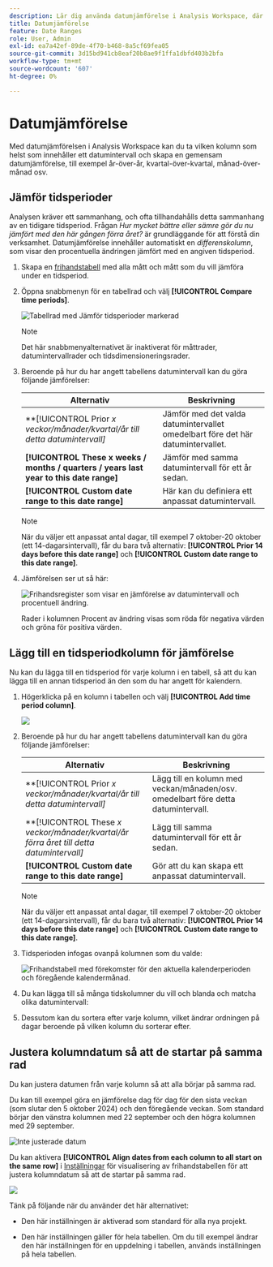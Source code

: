```yaml
---
description: Lär dig använda datumjämförelse i Analysis Workspace, där du kan skapa en vanlig datumjämförelse för alla kolumner som innehåller ett datumintervall.
title: Datumjämförelse
feature: Date Ranges
role: User, Admin
exl-id: ea7a42ef-89de-4f70-b468-8a5cf69fea05
source-git-commit: 3d15bd941cb8eaf20b8ae9f1ffa1dbfd403b2bfa
workflow-type: tm+mt
source-wordcount: '607'
ht-degree: 0%

---
```


# Datumjämförelse

Med datumjämförelsen i Analysis Workspace kan du ta vilken kolumn som helst som innehåller ett datumintervall och skapa en gemensam datumjämförelse, till exempel år-över-år, kvartal-över-kvartal, månad-över-månad osv.

## Jämför tidsperioder

Analysen kräver ett sammanhang, och ofta tillhandahålls detta sammanhang av en tidigare tidsperiod. Frågan *Hur mycket bättre eller sämre gör du nu jämfört med den här gången förra året?* är grundläggande för att förstå din verksamhet. Datumjämförelse innehåller automatiskt en *differenskolumn*, som visar den procentuella ändringen jämfört med en angiven tidsperiod.

1. Skapa en [frihandstabell](/help/analyze/analysis-workspace/visualizations/freeform-table/freeform-table.md) med alla mått och mått som du vill jämföra under en tidsperiod.
1. Öppna snabbmenyn för en tabellrad och välj **[!UICONTROL Compare time periods]**.

   ![Tabellrad med Jämför tidsperioder markerad](assets/compare-time.png)

   >[!NOTE]
   >
   >Det här snabbmenyalternativet är inaktiverat för måttrader, datumintervallrader och tidsdimensioneringsrader.

1. Beroende på hur du har angett tabellens datumintervall kan du göra följande jämförelser:

   | Alternativ | Beskrivning |
   |---|---|
   | **[!UICONTROL Prior *x *veckor/månader/kvartal/år till detta datumintervall]** | Jämför med det valda datumintervallet omedelbart före det här datumintervallet. |
   | **[!UICONTROL These x weeks / months / quarters / years last year to this date range]** | Jämför med samma datumintervall för ett år sedan. |
   | **[!UICONTROL Custom date range to this date range]** | Här kan du definiera ett anpassat datumintervall. |

   >[!NOTE]
   >
   >När du väljer ett anpassat antal dagar, till exempel 7 oktober-20 oktober (ett 14-dagarsintervall), får du bara två alternativ: **[!UICONTROL Prior 14 days before this date range]** och **[!UICONTROL Custom date range to this date range]**.

1. Jämförelsen ser ut så här:

   ![Frihandsregister som visar en jämförelse av datumintervall och procentuell ändring.](assets/compare-time-result.png)

   Rader i kolumnen Procent av ändring visas som röda för negativa värden och gröna för positiva värden.

## Lägg till en tidsperiodkolumn för jämförelse

Nu kan du lägga till en tidsperiod för varje kolumn i en tabell, så att du kan lägga till en annan tidsperiod än den som du har angett för kalendern.

1. Högerklicka på en kolumn i tabellen och välj **[!UICONTROL Add time period column]**.

   ![](assets/add-time-period-column.png)

1. Beroende på hur du har angett tabellens datumintervall kan du göra följande jämförelser:

   | Alternativ | Beskrivning |
   |---|---|
   | **[!UICONTROL Prior *x *veckor/månader/kvartal/år till detta datumintervall]** | Lägg till en kolumn med veckan/månaden/osv. omedelbart före detta datumintervall. |
   | **[!UICONTROL These *x *veckor/månader/kvartal/år förra året till detta datumintervall]** | Lägg till samma datumintervall för ett år sedan. |
   | **[!UICONTROL Custom date range to this date range]** | Gör att du kan skapa ett anpassat datumintervall. |

   >[!NOTE]
   >
   >När du väljer ett anpassat antal dagar, till exempel 7 oktober-20 oktober (ett 14-dagarsintervall), får du bara två alternativ: **[!UICONTROL Prior 14 days before this date range]** och **[!UICONTROL Custom date range to this date range]**.

1. Tidsperioden infogas ovanpå kolumnen som du valde:

   ![Frihandstabell med förekomster för den aktuella kalenderperioden och föregående kalendermånad.](assets/add-time-period-column2.png)

1. Du kan lägga till så många tidskolumner du vill och blanda och matcha olika datumintervall:

1. Dessutom kan du sortera efter varje kolumn, vilket ändrar ordningen på dagar beroende på vilken kolumn du sorterar efter.

## Justera kolumndatum så att de startar på samma rad

Du kan justera datumen från varje kolumn så att alla börjar på samma rad.

Du kan till exempel göra en jämförelse dag för dag för den sista veckan (som slutar den 5 oktober 2024) och den föregående veckan. Som standard börjar den vänstra kolumnen med 22 september och den högra kolumnen med 29 september.

![Inte justerade datum](assets/not-align-dates.png)

Du kan aktivera **[!UICONTROL Align dates from each column to all start on the same row]** i [Inställningar](/help/analyze/analysis-workspace/visualizations/freeform-table/freeform-table.md#settings-1) för visualisering av frihandstabellen för att justera kolumndatum så att de startar på samma rad.

![](assets/align-dates.png)

Tänk på följande när du använder det här alternativet:

* Den här inställningen är aktiverad som standard för alla nya projekt.

* Den här inställningen gäller för hela tabellen. Om du till exempel ändrar den här inställningen för en uppdelning i tabellen, används inställningen på hela tabellen.


<!--
# Date comparison

Date comparison in Analysis Workspace lets you take any column containing a date range and create a common date comparison, such as: year-over-year, quarter-over-quarter, month-over-month, etc.


>[!BEGINSHADEBOX]

See ![VideoCheckedOut](/help/assets/icons/VideoCheckedOut.svg) [Date comparison](https://video.tv.adobe.com/v/30753?quality=12&learn=on){target="_blank"} for a demo video.

>[!ENDSHADEBOX]



## Compare time periods {#section_C4E36BFE0F5C4378A74E705747C9DEE4}

>[!NOTE]
>[!UICONTROL Compare Time Periods] leverages advanced Calculated Metrics. As a result, it is available only to customers with Analytics Select, Prime, and Ultimate SKUs. 

Analysis requires context, and often that context is provided by a previous time period. For example, the question "How much better or worse are we doing than at this time last year?" is fundamental to understanding your business. Date Comparison automatically include a "difference" column, which shows the percentage change compared to a specified time period.

1. Create a Freeform table, with any dimensions and metrics you want to compare over a time period.
1. Right-click a table row and select **[!UICONTROL Compare time periods]**.

   ![](assets/compare-time.png)

   >[!NOTE]
   >
   >This right-click option is disabled for metric rows, date range rows, and time dimension rows.

1. Depending on how you have set the table's date range, you have these options for comparison: 

   |  Option  | Description  |
   |---|---|
   | **[!UICONTROL Prior week/month/quarter/year to this date range]** | Compares to the week/month/etc. immediately before this date range.  |
   | **[!UICONTROL This week/month/quarter/year last year to this date range]** | Compares to the same date range a year ago.  |
   | **[!UICONTROL Custom date range to this date range]** | Lets you select a custom date range.  |

   >[!NOTE]
   >
   >When you select a custom number of days, for example October 7 - October 20 (a 14-day range), you will get only 2 options: **[!UICONTROL Prior 14 days before this date range]**, and **[!UICONTROL Custom date range to this date range]**.

1. The resulting comparison looks like this:

   ![](assets/compare-time-result.png)

   Rows in the Percent Change column appear red for negative values and green for positive values.

1. (Optional) As in any other Workspace projects, you can create visualizations based on these time comparisons. For example, here is a Bar graph:

   ![](assets/compare-time-barchart.png)

   Note that in order to show the percentage change in the bar chart, you have to have the [!UICONTROL Percentages] setting checked in the [!UICONTROL Visualization Settings].

## Add a time period column for comparison {#section_93CC2B4F48504125BEC104046A32EB93}

You can now add a time period to each column in a table, enabling you to add a time period that is different from the one your calendar is set to. This is another way you can compare dates.

1. Right-click a column in the table and select **[!UICONTROL Add time period column]**. 

   ![](assets/add-time-period-column.png)

1. Depending on how you have set the table's date range, you have these options for comparison: 

   |  Option  | Description  |
   |---|---|
   | **[!UICONTROL Prior week/month/quarter/year to this date range]** | Adds a column with the week/month/etc. immediately before this date range.  |
   | **[!UICONTROL This week/month/quarter/year last year to this date range]** | Adds the same date range a year ago.  |
   | **[!UICONTROL Custom date range to this date range]** | Lets you select a custom date range.  |

   >[!NOTE]
   >
   >When you select a custom number of days, for example October 7 - October 20 (a 14-day range), you will get only 2 options: **[!UICONTROL Prior 14 days before this date range]**, and **[!UICONTROL Custom date range to this date range]**.

1. The time period will be inserted on top of the column you selected:

   ![](assets/add-time-period-column2.png)

1. You can add as many time columns as you want, as well as mix and match different date ranges:

   ![](assets/add-time-period-column4.png)

1. In addition, you can sort on each column, which will change the order of days depending on the column you are sorting on.

## Align column dates to start on the same row {#section_5085E200082048CB899C3F355062A733}

You can align the dates from each column to all start on the same row. 

For example, when you choose to align the dates, if you do a month-over-month comparison between October and September 2016, the left column will start with October 1 and the right column will start with September 1:

![](assets/add-time-period-column3.png)

>[!NOTE]
>
>Consider the following when using this option:
>
>* This setting is enabled by default for all new projects.
>
>* This setting applies to the entire table. For example, if you change this setting for a breakdown within the table, it will change the setting for the entire table.
>

To enable this setting, if it is not already enabled:

1. In the table where you want to align column dates, select the **Settings** icon in the table header.

1. On the [!UICONTROL **Settings**] tab, select **[!UICONTROL Align Dates from each column to all start on the same row (applies to entire table)]**.

![](assets/date-comparison-setting.png)


-->